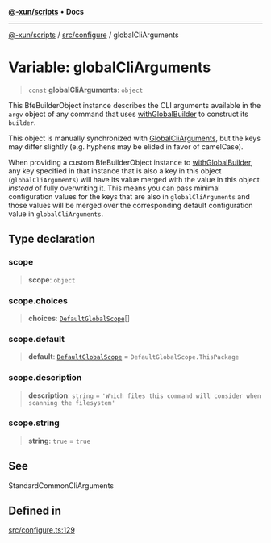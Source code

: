 [**@-xun/scripts**](../../../README.md) • **Docs**

***

[@-xun/scripts](../../../README.md) / [src/configure](../README.md) / globalCliArguments

# Variable: globalCliArguments

> `const` **globalCliArguments**: `object`

This BfeBuilderObject instance describes the CLI arguments available
in the `argv` object of any command that uses [withGlobalBuilder](../../util/functions/withGlobalBuilder.md) to
construct its `builder`.

This object is manually synchronized with [GlobalCliArguments](../type-aliases/GlobalCliArguments.md), but the
keys may differ slightly (e.g. hyphens may be elided in favor of camelCase).

When providing a custom BfeBuilderObject instance to
[withGlobalBuilder](../../util/functions/withGlobalBuilder.md), any key specified in that instance that is also a
key in this object (`globalCliArguments`) will have its value merged with the
value in this object _instead_ of fully overwriting it. This means you can
pass minimal configuration values for the keys that are also in
`globalCliArguments` and those values will be merged over the corresponding
default configuration value in `globalCliArguments`.

## Type declaration

### scope

> **scope**: `object`

### scope.choices

> **choices**: [`DefaultGlobalScope`](../enumerations/DefaultGlobalScope.md)[]

### scope.default

> **default**: [`DefaultGlobalScope`](../enumerations/DefaultGlobalScope.md) = `DefaultGlobalScope.ThisPackage`

### scope.description

> **description**: `string` = `'Which files this command will consider when scanning the filesystem'`

### scope.string

> **string**: `true` = `true`

## See

StandardCommonCliArguments

## Defined in

[src/configure.ts:129](https://github.com/Xunnamius/xscripts/blob/89eebe76ad675b35907b3379b29bfde27fd5a5b8/src/configure.ts#L129)
